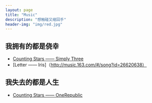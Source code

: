 ```yaml
---
layout: page
title: "Music"
description: "想触碰又缩回手"
header-img: "img/red.jpg"
---
```





## 我拥有的都是侥幸

- [Counting Stars —— Simply Three](http://music.163.com/#/song?id=28363806)
- [Letter —— Iris]（http://music.163.com/#/song?id=26620638）

## 我失去的都是人生
- [Counting Stars —— OneRepublic](http://music.163.com/#/song?id=26060065)

